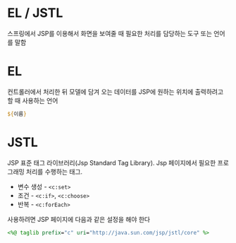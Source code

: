 # EL / JSTL

스프링에서 JSP를 이용해서 화면을 보여줄 때
필요한 처리를 담당하는 도구 또는 언어를 말함

# EL

컨트롤러에서 처리한 뒤 모델에 담겨 오는 데이터를 JSP에 원하는 위치에 출력하려고 할 때 사용하는 언어


```jsp
${이름}
```

# JSTL

JSP 표준 태그 라이브러리(Jsp Standard Tag Library).
Jsp 페이지에서 필요한 프로그래밍 처리를 수행하는 태그.

- 변수 생성 - `<c:set>`
- 조건 - `<c:if>`, `<c:choose>`
- 반복 - `<c:forEach>`

사용하려면 JSP 페이지에 다음과 같은 설정을 해야 한다

```jsp
<%@ taglib prefix="c" uri="http://java.sun.com/jsp/jstl/core" %>
```